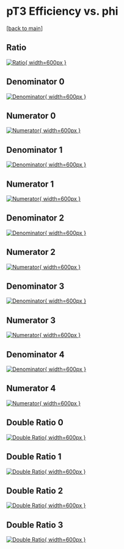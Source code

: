 # pT3 Efficiency vs. phi

[[back to main](./)]



## Ratio

[![Ratio](../mtv/var/pT3_xtr_211_-1_eff_phi.png){ width=600px }](../mtv/var/pT3_xtr_211_-1_eff_phi.pdf)

## Denominator 0

[![Denominator](../mtv/den/pT3_xtr_211_-1_eff_phi_den0.png){ width=600px }](../mtv/den/pT3_xtr_211_-1_eff_phi_den0.pdf)

## Numerator 0

[![Numerator](../mtv/num/pT3_xtr_211_-1_eff_phi_num0.png){ width=600px }](../mtv/num/pT3_xtr_211_-1_eff_phi_num0.pdf)

## Denominator 1

[![Denominator](../mtv/den/pT3_xtr_211_-1_eff_phi_den1.png){ width=600px }](../mtv/den/pT3_xtr_211_-1_eff_phi_den1.pdf)

## Numerator 1

[![Numerator](../mtv/num/pT3_xtr_211_-1_eff_phi_num1.png){ width=600px }](../mtv/num/pT3_xtr_211_-1_eff_phi_num1.pdf)

## Denominator 2

[![Denominator](../mtv/den/pT3_xtr_211_-1_eff_phi_den2.png){ width=600px }](../mtv/den/pT3_xtr_211_-1_eff_phi_den2.pdf)

## Numerator 2

[![Numerator](../mtv/num/pT3_xtr_211_-1_eff_phi_num2.png){ width=600px }](../mtv/num/pT3_xtr_211_-1_eff_phi_num2.pdf)

## Denominator 3

[![Denominator](../mtv/den/pT3_xtr_211_-1_eff_phi_den3.png){ width=600px }](../mtv/den/pT3_xtr_211_-1_eff_phi_den3.pdf)

## Numerator 3

[![Numerator](../mtv/num/pT3_xtr_211_-1_eff_phi_num3.png){ width=600px }](../mtv/num/pT3_xtr_211_-1_eff_phi_num3.pdf)

## Denominator 4

[![Denominator](../mtv/den/pT3_xtr_211_-1_eff_phi_den4.png){ width=600px }](../mtv/den/pT3_xtr_211_-1_eff_phi_den4.pdf)

## Numerator 4

[![Numerator](../mtv/num/pT3_xtr_211_-1_eff_phi_num4.png){ width=600px }](../mtv/num/pT3_xtr_211_-1_eff_phi_num4.pdf)

## Double Ratio 0

[![Double Ratio](../mtv/ratio/pT3_xtr_211_-1_eff_phi_ratio0.png){ width=600px }](../mtv/ratio/pT3_xtr_211_-1_eff_phi_ratio0.pdf)

## Double Ratio 1

[![Double Ratio](../mtv/ratio/pT3_xtr_211_-1_eff_phi_ratio1.png){ width=600px }](../mtv/ratio/pT3_xtr_211_-1_eff_phi_ratio1.pdf)

## Double Ratio 2

[![Double Ratio](../mtv/ratio/pT3_xtr_211_-1_eff_phi_ratio2.png){ width=600px }](../mtv/ratio/pT3_xtr_211_-1_eff_phi_ratio2.pdf)

## Double Ratio 3

[![Double Ratio](../mtv/ratio/pT3_xtr_211_-1_eff_phi_ratio3.png){ width=600px }](../mtv/ratio/pT3_xtr_211_-1_eff_phi_ratio3.pdf)

